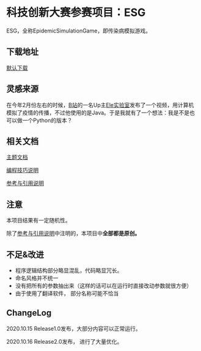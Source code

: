 # 科技创新大赛参赛项目：ESG

ESG，全称EpidemicSimulationGame，即传染病模拟游戏。

## 下载地址

[默认下载](https://github.com/Choctocatina/EpidemicSimulationGame/archive/master.zip)

## 灵感来源

在今年2月份左右的时候，[B站](https://bilibili.com)的一名Up主[Ele实验室](https://space.bilibili.com/481434238/)发布了一个视频，用计算机模拟了疫情的传播，不过他使用的是Java。于是我就有了一个想法：我是不是也可以做一个Python的版本？



## 相关文档

[主题文档](Documents\MarkDown\主题文档.md)

[编程技巧说明](Documents\MarkDown\编程技巧说明.md)

[参考与引用说明](Documents\MarkDown\参考与引用说明.md)



## 注意

本项目结果有一定随机性。

除了[参考与引用说明](Documents\MarkDown\参考与引用说明.md)中注明的，本项目中**全部都是原创。**



## 不足&改进

- 程序逻辑结构部分略显混乱，代码略显冗长。
- 命名风格并不统一
- 没有把所有的参数抽出来（这样的话可以在运行时直接改动参数就很方便）
- 由于使用了翻译软件， 部分名称可能不恰当





## ChangeLog

2020.10.15   Release1.0发布，大部分内容可以正常运行。

2020.10.16   Release2.0发布， 进行了大量优化。